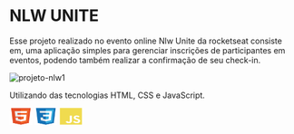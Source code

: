 <h1>NLW UNITE</h1>

<p>Esse projeto realizado no evento online Nlw Unite da rocketseat consiste em, uma aplicação simples para gerenciar inscrições de participantes em eventos, podendo também realizar a confirmação de seu check-in.</p>

![projeto-nlw1](https://github.com/kalyel/nlw-unite/assets/29384285/c71f7406-363b-458b-8690-81d77a779d42)


<p>Utilizando das tecnologias HTML, CSS e JavaScript.</p>
<div style="display: inline_block">
  
  
  <img align="center" alt="HTML" height="30" width="40" src="https://raw.githubusercontent.com/devicons/devicon/master/icons/html5/html5-original.svg">
  <img align="center" alt="CSS" height="30" width="40" src="https://raw.githubusercontent.com/devicons/devicon/master/icons/css3/css3-original.svg">
  <img align="center" alt="Js" height="30" width="40" src="https://raw.githubusercontent.com/devicons/devicon/master/icons/javascript/javascript-plain.svg">

  
</div>
